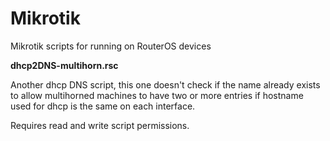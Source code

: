 # Mikrotik
Mikrotik scripts for running on RouterOS devices

______dhcp2DNS-multihorn.rsc______

Another dhcp DNS script, this one doesn't check if the name already exists to allow multihorned machines to have two or more entries if hostname used for dhcp is the same on each interface.

Requires read and write script permissions.
